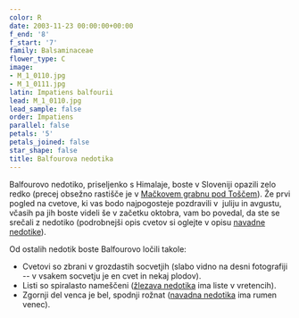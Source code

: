 ```yaml
---
color: R
date: 2003-11-23 00:00:00+00:00
f_end: '8'
f_start: '7'
family: Balsaminaceae
flower_type: C
image:
- M_1_0110.jpg
- M_1_0111.jpg
latin: Impatiens balfourii
lead: M_1_0110.jpg
lead_sample: false
order: Impatiens
parallel: false
petals: '5'
petals_joined: false
star_shape: false
title: Balfourova nedotika
---
```

Balfourovo nedotiko, priseljenko s Himalaje, boste v Sloveniji opazili zelo redko (precej obsežno rastišče je v [Mačkovem grabnu pod Toščem](../../Izleti)). Že prvi pogled na cvetove, ki vas bodo najpogosteje pozdravili v  juliju in avgustu, včasih pa jih boste videli še v začetku oktobra, vam bo povedal, da ste se srečali z nedotiko (podrobnejši opis cvetov si oglejte v opisu [navadne nedotike](../ImpatiensNoliTangere(NavadnaNedotika))).

Od ostalih nedotik boste Balfourovo ločili takole:

-   Cvetovi so zbrani v grozdastih socvetjih (slabo vidno na desni fotografiji -- v vsakem socvetju je en cvet in nekaj plodov).
-   Listi so spiralasto nameščeni ([žlezava nedotika](../ImpatiensGlandulifera(ZlezavaNedotika)) ima liste v vretencih).
-   Zgornji del venca je bel, spodnji rožnat ([navadna nedotika](../ImpatiensNoliTangere(NavadnaNedotika)) ima rumen venec).

